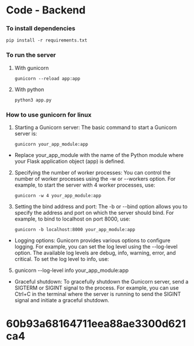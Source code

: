 # Code - Backend

### To install dependencies

```
pip install -r requirements.txt
```

### To run the server

1. With gunicorn

   ```
   gunicorn --reload app:app
   ```

2. With python
   ```
   python3 app.py
   ```

### How to use gunicorn for linux

1. Starting a Gunicorn server: The basic command to start a Gunicorn server is:
   ```
   gunicorn your_app_module:app
   ```

- Replace your_app_module with the name of the Python module where your Flask application object (app) is defined.

2. Specifying the number of worker processes: You can control the number of worker processes using the -w or --workers option. For example, to start the server with 4 worker processes, use:

   ```
   gunicorn -w 4 your_app_module:app
   ```

3. Setting the bind address and port: The -b or --bind option allows you to specify the address and port on which the server should bind. For example, to bind to localhost on port 8000, use:
   ```
   gunicorn -b localhost:8000 your_app_module:app
   ```

- Logging options: Gunicorn provides various options to configure logging. For example, you can set the log level using the --log-level option. The available log levels are debug, info, warning, error, and critical. To set the log level to info, use:

5. gunicorn --log-level info your_app_module:app

- Graceful shutdown: To gracefully shutdown the Gunicorn server, send a SIGTERM or SIGINT signal to the process. For example, you can use Ctrl+C in the terminal where the server is running to send the SIGINT signal and initiate a graceful shutdown.

# 60b93a68164711eea88ae3300d621ca4
